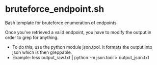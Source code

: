 # bruteforce_endpoint.sh

Bash template for bruteforce enumeration of endpoints. 

Once you've retrieved a valid endpoint, you have to modify the output in order to grep for anything. 
- To do this, use the python module json.tool. It formats the output into json which is then greppable. 
- Example: less output_raw.txt | python -m json.tool > output_json.txt

